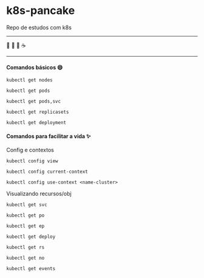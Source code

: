 # k8s-pancake

Repo de estudos com k8s 

---

:egg: :lollipop: :banana: :coffee:

---


#### Comandos básicos :smile:

```
kubectl get nodes 

kubectl get pods

kubectl get pods,svc

kubectl get replicasets

kubectl get deployment
```

#### Comandos para facilitar a vida :sparkles:

Config e contextos

```
kubectl config view

kubectl config current-context 

kubectl config use-context <name-cluster>

```

Visualizando recursos/obj

```
kubectl get svc

kubectl get po 

kubectl get ep

kubectl get deploy

kubectl get rs

kubectl get no

kubectl get events






```
